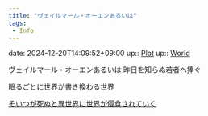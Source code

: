 ```yaml
---
title: "ヴェイルマール・オーエンあるいは"
tags:
 - Info
---
```


date: 2024-12-20T14:09:52+09:00
up:: [Plot](Bar/Novel/Chaos/Plot.md)
up:: [World](Bar/Novel/Topics/World.md)

ヴェイルマール・オーエンあるいは
昨日を知らぬ若者へ捧ぐ

眠るごとに世界が書き換わる世界

[そいつが死ぬと異世界に世界が侵食されていく](Info/そいつが死ぬと異世界に世界が侵食されていく.md)